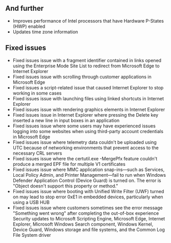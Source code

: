 ## And further
- Improves performance of Intel processors that have Hardware P-States (HWP) enabled
- Updates time zone information

## Fixed issues
- Fixed issues issue with a fragment identifier contained in links opened using the Enterprise Mode Site List to redirect from Microsoft Edge to Internet Explorer
- Fixed issues issue with scrolling through customer applications in Microsoft Edge
- Fixed issues a script-related issue that caused Internet Explorer to stop working in some cases
- Fixed issues issue with launching files using linked shortcuts in Internet Explorer
- Fixed issues issue with rendering graphics elements in Internet Explorer
- Fixed issues issue in Internet Explorer where pressing the Delete key inserted a new line in input boxes in an application
- Fixed issues issue where some users may have experienced issues logging into some websites when using third-party account credentials in Microsoft Edge
- Fixed issues issue where telemetry data couldn't be uploaded using UTC because of networking environments that prevent access to the necessary CRL servers
- Fixed issues issue where the certutil.exe -MergePfx feature couldn't produce a merged EPF file for multiple V1 certificates
- Fixed issues issue where MMC application snap-ins—such as Services, Local Policy Admin, and Printer Management—fail to run when Windows Defender Application Control (Device Guard) is turned on. The error is "Object doesn't support this property or method."
- Fixed issues issue where booting with Unified Write Filter (UWF) turned on may lead to stop error 0xE1 in embedded devices, particularly when using a USB HUB
- Fixed issues issue where customers sometimes see the error message "Something went wrong" after completing the out-of-box experience
Security updates to Microsoft Scripting Engine, Microsoft Edge, Internet Explorer, Microsoft Windows Search component, Windows Kernel, Device Guard, Windows storage and file systems, and the Common Log File System driver